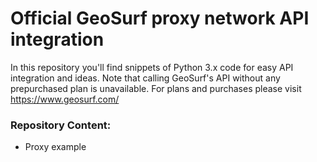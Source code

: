 # Official GeoSurf proxy network API integration
In this repository you'll find snippets of Python 3.x code for easy API integration and ideas. 
Note that calling GeoSurf's API without any prepurchased plan is unavailable. For plans and purchases please visit https://www.geosurf.com/
### Repository Content:
* Proxy example
